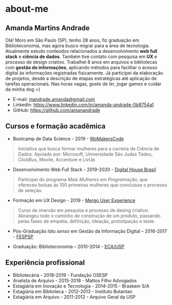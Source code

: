 # about-me
## Amanda Martins Andrade

Olá! Moro em São Paulo (SP), tenho 28 anos, fiz graduação em Biblioteconomia, mas agora busco migrar para a área de tecnologia. Atualmente estudo conteúdos relacionados a desenvolvimento **web full stack** e **ciência de dados**. Também tive contato com pesquisa em **UX** e processo de design criativo. Trabalhei 8 anos em arquivos e bibliotecas com **gestão de informações**, aplicando métodos para facilitar o acesso digital às informações registradas fisicamente. Já participei da elaboração de projetos, desde a descrição de etapas estratégicas até aplicação de tarefas operacionais. Nas horas vagas, gosto de ler, jogar games e cuidar da minha dog =)

- E-mail: mandrade.amanda@gmail.com
- LinkedIn: https://www.linkedin.com/in/amanda-andrade-0b8754a1 
- GitHub: https://github.com/amanandrade

## Cursos e formação acadêmica
- Bootcamp de Data Science - 2019 - [WoMakersCode](https://womakerscode.org/datascience-bootamp-saopaulo)
> Iniciativa que busca formar mulheres para a carreira de Ciência de Dados. Apoiado por: Microsoft, Universidade São Judas Tadeu, ClickBus, Movile, Accenture e LivUp

- Desenvolvimento Web Full Stack - 2019-2020 - [Digital House Brasil](https://www.digitalhouse.com/br/mais-mulheres-em-programacao/)
> Participei do programa *Mais Mulheres em Programação*, que ofereceu bolsas às 100 primeiras mulheres que concluísse o processo de seleção.

- Formação em UX Design - 2019 - [Mergo User Experience](https://www.mergo.com.br/formacao-ux.html)
> Curso de imersão em pesquisa e processo de desing criativo. Abrangeu todo o caminho de construção de um produto, passando pelas fases de empatia, definição, ideação, prototipação e teste.

- Pós-Graduação *latu senso* em Gestão da Informação Digital – 2016-2017 - [FESPSP](https://www.fespsp.org.br/pos-graduacao/cursos/gestao-de-conteudos-e-informacao-digital)

- Graduação: Biblioteconomia – 2010-2014 - [ECA/USP](http://www3.eca.usp.br/)

## Experiência profissional
- Bibliotecária - 2018-2019 - Fundação OSESP
- Analista de Arquivo - 2015-2018 - Mattos Filho Advogados
- Estagiária em Inovação e Tecnologia - 2014-2015 - Braskem S/A
- Estagiária em Biblioteca - 2012-2013 - Instituto Butantan
- Estagiária em Arquivo - 2011-2012 - Arquivo Geral da USP
